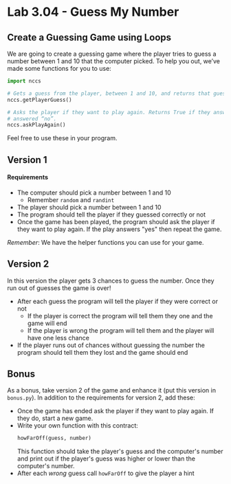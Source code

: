 # Lab 3.04 - Guess My Number

## Create a Guessing Game using Loops
We are going to create a guessing game where the player tries to guess a number between 1 and 10 that the computer picked. To help you out, we’ve made some functions for you to use:
 
```python
import nccs

# Gets a guess from the player, between 1 and 10, and returns that guess.
nccs.getPlayerGuess()

# Asks the player if they want to play again. Returns True if they answered “yes” and False if they
# answered “no”.
nccs.askPlayAgain()
```

Feel free to use these in your program.

## Version 1
#### Requirements
* The computer should pick a number between 1 and 10
  * Remember `random` and `randint`
* The player should pick a number between 1 and 10
* The program should tell the player if they guessed correctly or not
* Once the game has been played, the program should ask the player if they want to play again. If the play answers "yes" then repeat the game.

*Remember*: We have the helper functions you can use for your game.

## Version 2
In this version the player gets 3 chances to guess the number. Once they run out of guesses the game is over!
* After each guess the program will tell the player if they were correct or not
  * If the player is correct the program will tell them they one and the game will end
  * If the player is wrong the program will tell them and the player will have one less chance
* If the player runs out of chances without guessing the number the program should tell them they lost and the game should end

## Bonus
As a bonus, take version 2 of the game and enhance it (put this version in `bonus.py`). In addition to the requirements for version 2, add these:
* Once the game has ended ask the player if they want to play again. If they do, start a new game.
* Write your own function with this contract:
  ```python
  howFarOff(guess, number)
  ```
  This function should take the player's guess and the computer's number and print out if the player's guess was higher or lower than the computer's number.
* After each _wrong_ guess call `howFarOff` to give the player a hint